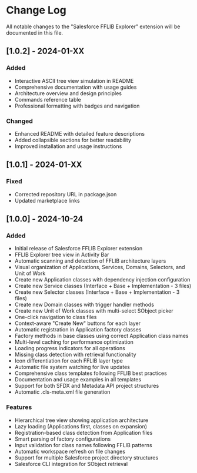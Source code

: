 # Change Log

All notable changes to the "Salesforce FFLIB Explorer" extension will be documented in this file.

## [1.0.2] - 2024-01-XX
### Added
- Interactive ASCII tree view simulation in README
- Comprehensive documentation with usage guides
- Architecture overview and design principles
- Commands reference table
- Professional formatting with badges and navigation

### Changed
- Enhanced README with detailed feature descriptions
- Added collapsible sections for better readability
- Improved installation and usage instructions

## [1.0.1] - 2024-01-XX
### Fixed
- Corrected repository URL in package.json
- Updated marketplace links

## [1.0.0] - 2024-10-24

### Added
- Initial release of Salesforce FFLIB Explorer extension
- FFLIB Explorer tree view in Activity Bar
- Automatic scanning and detection of FFLIB architecture layers
- Visual organization of Applications, Services, Domains, Selectors, and Unit of Work
- Create new Application classes with dependency injection configuration
- Create new Service classes (Interface + Base + Implementation - 3 files)
- Create new Selector classes (Interface + Base + Implementation - 3 files)
- Create new Domain classes with trigger handler methods
- Create new Unit of Work classes with multi-select SObject picker
- One-click navigation to class files
- Context-aware "Create New" buttons for each layer
- Automatic registration in Application factory classes
- Factory methods in base classes using correct Application class names
- Multi-level caching for performance optimization
- Loading progress indicators for all operations
- Missing class detection with retrieval functionality
- Icon differentiation for each FFLIB layer type
- Automatic file system watching for live updates
- Comprehensive class templates following FFLIB best practices
- Documentation and usage examples in all templates
- Support for both SFDX and Metadata API project structures
- Automatic .cls-meta.xml file generation

### Features
- Hierarchical tree view showing application architecture
- Lazy loading (Applications first, classes on expansion)
- Registration-based class detection from Application files
- Smart parsing of factory configurations
- Input validation for class names following FFLIB patterns
- Automatic workspace refresh on file changes
- Support for multiple Salesforce project directory structures
- Salesforce CLI integration for SObject retrieval
